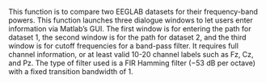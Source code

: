 This function is to compare two EEGLAB datasets for their frequency-band powers. This function launches three dialogue windows to let users enter information via Matlab’s GUI. The first window is for entering the path for dataset 1, the second window is for the path for dataset 2, and the third window is for cutoff frequencies for a band-pass filter. It requires full channel information, or at least valid 10-20 channel labels such as Fz, Cz, and Pz. The type of filter used is a FIR Hamming filter (−53 dB per octave) with a fixed transition bandwidth of 1.
